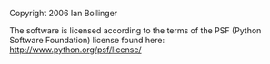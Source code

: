Copyright 2006 Ian Bollinger

The software is licensed according to the terms of the PSF (Python Software Foundation) license found here: http://www.python.org/psf/license/